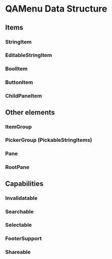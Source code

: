 # QAMenu Data Structure

## Items

### StringItem

### EditableStringItem

### BoolItem

### ButtonItem

### ChildPaneItem

## Other elements

### ItemGroup

### PickerGroup (PickableStringItems)

### Pane

### RootPane

## Capabilities

### Invalidatable

### Searchable

### Selectable

### FooterSupport

### Shareable

